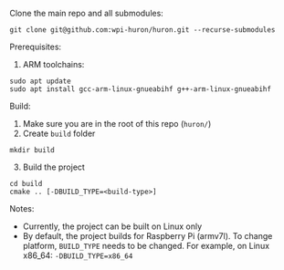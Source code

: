 Clone the main repo and all submodules: 
```
git clone git@github.com:wpi-huron/huron.git --recurse-submodules
```

Prerequisites:

1. ARM toolchains:
```
sudo apt update
sudo apt install gcc-arm-linux-gnueabihf g++-arm-linux-gnueabihf
```

Build:

1. Make sure you are in the root of this repo (`huron/`)
2. Create `build` folder
```
mkdir build
```
3. Build the project
```
cd build
cmake .. [-DBUILD_TYPE=<build-type>]
```

Notes: 

- Currently, the project can be built on Linux only
- By default, the project builds for Raspberry Pi (armv7l). To change platform,
`BUILD_TYPE` needs to be changed. For example, on Linux x86_64: `-DBUILD_TYPE=x86_64`
